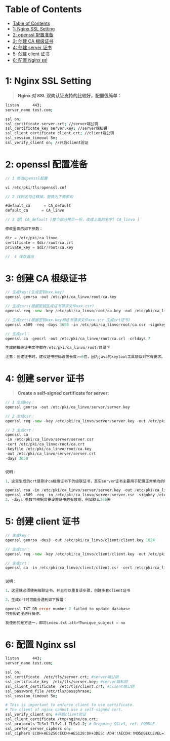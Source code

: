 
# Table of Contents

- [Table of Contents](#table-of-contents)
- [1: Nginx SSL Setting](#1-nginx-ssl-setting)
- [2: openssl 配置准备](#2-openssl-配置准备)
- [3: 创建 CA 根级证书](#3-创建-ca-根级证书)
- [4: 创建 server 证书](#4-创建-server-证书)
- [5: 创建 client 证书](#5-创建-client-证书)
- [6: 配置 Nginx ssl](#6-配置-nginx-ssl)

# 1: Nginx SSL Setting

> **Nginx 对 SSL 双向认证支持的比较好，配置很简单：**

```bash
listen      443;
server_name test.com;

ssl on;
ssl_certificate server.crt; //server端公钥
ssl_certificate_key server.key; //server端私钥
ssl_client_certificate client.crt; //client端公钥
ssl_session_timeout 5m;
ssl_verify_client on; //开启client验证
```

# 2: openssl 配置准备

```go
// 1 修改openssl配置

vi /etc/pki/tls/openssl.cnf

// 2 找到这句注释掉，替换为下面那句

#default_ca      = CA_default
default_ca      = CA_linvo

// 3 把[ CA_default ]整个部分拷贝一份，改成上面的名字[ CA_linvo ]

修改里面的如下参数：

dir = /etc/pki/ca_linvo
certificate = $dir/root/ca.crt
private_key = $dir/root/ca.key

//  4 保存退出
```

# 3: 创建 CA 根级证书

```go
// 生成key:(生成密钥xxx.key)
openssl genrsa -out /etc/pki/ca_linvo/root/ca.key

// 生成csr:(根据密钥生成证书请求文件xxx.csr)
openssl req -new -key /etc/pki/ca_linvo/root/ca.key -out /etc/pki/ca_linvo/root/ca.csr

// 生成crt:(根据密钥xxx.key和证书请求文件xxx.scr 生成crt证书)
openssl x509 -req -days 3650 -in /etc/pki/ca_linvo/root/ca.csr -signkey /etc/pki/ca_linvo/root/ca.key -out /etc/pki/ca_linvo/root/ca.crt

// 生成crl：
openssl ca -gencrl -out /etc/pki/ca_linvo/root/ca.crl -crldays 7

生成的根级证书文件都在/etc/pki/ca_linvo/root/目录下

注意：创建证书时，建议证书密码设置长度>=6位，因为java的keytool工具貌似对它有要求。
```

# 4: 创建 server 证书

> **Create a self-signed certificate for server:**

```go
// 1 生成key：
openssl genrsa -out /etc/pki/ca_linvo/server/server.key

// 2 生成csr：
openssl req -new -key /etc/pki/ca_linvo/server/server.key -out /etc/pki/ca_linvo/server/server.csr

// 3 生成crt：
openssl ca
-in /etc/pki/ca_linvo/server/server.csr
-cert /etc/pki/ca_linvo/root/ca.crt
-keyfile /etc/pki/ca_linvo/root/ca.key
-out /etc/pki/ca_linvo/server/server.crt
-days 3650


说明：

1、这里生成的crt是刚才ca根级证书下的级联证书，其实server证书主要用于配置正常单向的https，所以不使用级联模式也可以：

openssl rsa -in /etc/pki/ca_linvo/server/server.key -out /etc/pki/ca_linvo/server/server.key
openssl x509 -req -in /etc/pki/ca_linvo/server/server.csr -signkey /etc/pki/ca_linvo/server/server.key -out /etc/pki/ca_linvo/server/server.crt -days 3650
2、-days 参数可根据需要设置证书的有效期，例如默认365天
```

# 5: 创建 client 证书

```go
// 生成key：
openssl genrsa -des3 -out /etc/pki/ca_linvo/client/client.key 1024

// 生成csr：
openssl req -new -key /etc/pki/ca_linvo/client/client.key -out /etc/pki/ca_linvo/client/client.csr

// 生成crt：
openssl ca -in /etc/pki/ca_linvo/client/client.csr -cert /etc/pki/ca_linvo/root/ca.crt -keyfile /etc/pki/ca_linvo/root/ca.key -out /etc/pki/ca_linvo/client/client.crt -days 3650


说明：

1、这里就必须使用级联证书，并且可以重复该步骤，创建多套client证书

2、生成crt时可能会遇到如下报错：

openssl TXT_DB error number 2 failed to update database
可参照这里进行操作。

我使用的是方法一，即将index.txt.attr中unique_subject = no
```

# 6: 配置 Nginx ssl

```bash
listen      443;
server_name test.com;

ssl on;
ssl_certificate  /etc/tls/server.crt; #server端公钥
ssl_certificate_key  /etc/tls/server.key; #server端私钥
ssl_client_certificate  /etc/tls/client.crt; #client端公钥
ssl_password_file /etc/tls/passphrase;
ssl_session_timeout 5m;

# This is important to enforce client to use certificate.
# The client of nginx cannot use a self-signed cert.
ssl_verify_client on; #开启client验证
ssl_client_certificate /tmp/nginx/ca.crt;
ssl_protocols TLSv1 TLSv1.1 TLSv1.2; # Dropping SSLv3, ref: POODLE
ssl_prefer_server_ciphers on;
ssl_ciphers ECDH+AES256:ECDH+AES128:DH+3DES:!ADH:!AECDH:!MD5@SECLEVEL=1;
```
